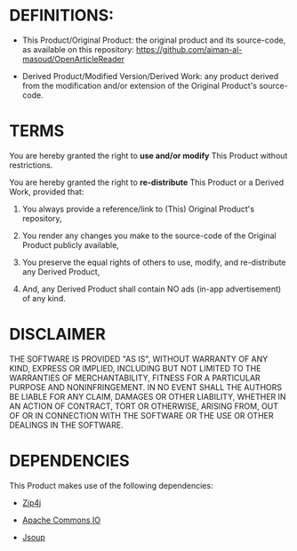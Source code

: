# DEFINITIONS:

* This Product/Original Product: the original product and its source-code, as available on this repository:
https://github.com/aiman-al-masoud/OpenArticleReader


* Derived Product/Modified Version/Derived Work: any product derived from the modification and/or extension of the Original Product's source-code. 



# TERMS

You are hereby granted the right to <b>use and/or modify</b> This Product without restrictions. 

You are hereby granted the right to <b>re-distribute</b> This Product or a Derived Work, provided that:

1. You always provide a reference/link to (This) Original Product's repository,

2. You render any changes you make to the source-code of the Original Product publicly available, 

3. You preserve the equal rights of others to use, modify, and re-distribute any Derived Product,

4. And, any Derived Product shall contain NO ads (in-app advertisement) of any kind.

# DISCLAIMER

THE SOFTWARE IS PROVIDED "AS IS", WITHOUT WARRANTY OF ANY KIND, EXPRESS OR IMPLIED, INCLUDING BUT NOT LIMITED TO THE WARRANTIES OF MERCHANTABILITY, FITNESS FOR A PARTICULAR PURPOSE AND NONINFRINGEMENT. IN NO EVENT SHALL THE AUTHORS BE LIABLE FOR ANY CLAIM, DAMAGES OR OTHER LIABILITY, WHETHER IN AN ACTION OF CONTRACT, TORT OR OTHERWISE, ARISING FROM, OUT OF OR IN CONNECTION WITH THE SOFTWARE OR THE USE OR OTHER DEALINGS IN THE SOFTWARE.

# DEPENDENCIES
This Product makes use of the following dependencies:

* <a href="https://github.com/srikanth-lingala/zip4j">Zip4j</a>

* <a href="https://commons.apache.org/proper/commons-io/apidocs/index.html?org/apache/commons/io/package-summary.html"> Apache Commons IO</a>

* <a href="https://jsoup.org/">Jsoup</a>







